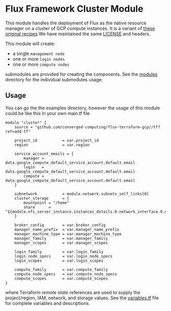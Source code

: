 # Flux Framework Cluster Module

This module handles the deployment of Flux as the native resource manager on a cluster of GCP compute instances.
It is a variant of [these original recipes](https://github.com/GoogleCloudPlatform/scientific-computing-examples/tree/main/fluxfw-gcp/tf)
We have maintained the same [LICENSE](../LICENSE) and headers.

This module will create:

- a single `management node`
- one or more `login nodes`
- one or more `compute nodes`

submodules are provided for creating the components. See the [modules]() directory for the individual submodules usage.

## Usage

You can go the the examples directory, however the usage of this module could be like this in your own main.tf file

```hcl
module "cluster" {
    source = "github.com/converged-computing/flux-terraform-gcp//tf?ref=add-tf"

    project_id           = var.project_id
    region               = var.region

    service_account_emails = {
        manager = data.google_compute_default_service_account.default.email
        login   = data.google_compute_default_service_account.default.email
        compute = data.google_compute_default_service_account.default.email
    }

    subnetwork           = module.network.subnets_self_links[0]
    cluster_storage      = {
        mountpoint = "/home"
        share      = "${module.nfs_server_instance.instances_details.0.network_interface.0.network_ip}:/var/nfs/home"
    }

    broker_config        = var.broker_config
    manager_name_prefix  = var.manager_name_prefix
    manager_machine_type = var.manager_machine_type
    manager_family       = var.manager_family
    manager_scopes       = var.manager_scopes

    login_family         = var.login_family
    login_node_specs     = var.login_node_specs
    login_scopes         = var.login_scopes

    compute_family       = var.compute_family
    compute_node_specs   = var.compute_node_specs
    compute_scopes       = var.compute_scopes
}
```

where Terraform _remote state_ references are used to supply the project/region, IAM, network, and storage values.
See the [variables.tf](variables.tf) file for complete variables and descriptions.
